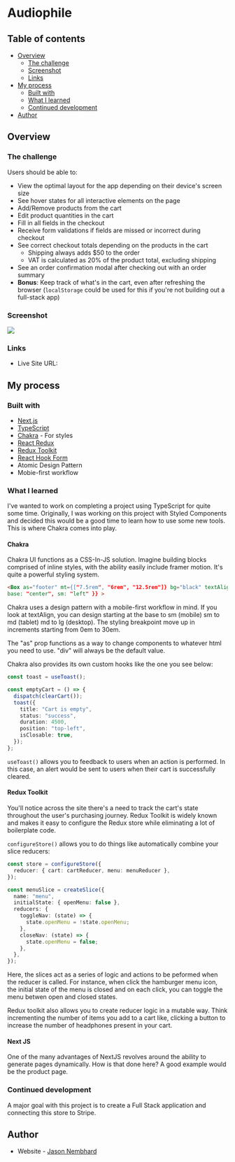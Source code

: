 # Audiophile

## Table of contents

- [Overview](#overview)
  - [The challenge](#the-challenge)
  - [Screenshot](#screenshot)
  - [Links](#links)
- [My process](#my-process)
  - [Built with](#built-with)
  - [What I learned](#what-i-learned)
  - [Continued development](#continued-development)
- [Author](#author)

## Overview

### The challenge

Users should be able to:

- View the optimal layout for the app depending on their device's screen size
- See hover states for all interactive elements on the page
- Add/Remove products from the cart
- Edit product quantities in the cart
- Fill in all fields in the checkout
- Receive form validations if fields are missed or incorrect during checkout
- See correct checkout totals depending on the products in the cart
  - Shipping always adds $50 to the order
  - VAT is calculated as 20% of the product total, excluding shipping
- See an order confirmation modal after checking out with an order summary
- **Bonus**: Keep track of what's in the cart, even after refreshing the browser (`localStorage` could be used for this if you're not building out a full-stack app)

### Screenshot

![](./screenshot.jpg)

### Links

- Live Site URL:

## My process

### Built with

- [Next.js](https://nextjs.org/)
- [TypeScript](https://www.typescriptlang.org/)
- [Chakra](https://chakra-ui.com/) - For styles
- [React Redux](https://react-redux.js.org/)
- [Redux Toolkit](https://redux-toolkit.js.org/)
- [React Hook Form](https://react-hook-form.com/)
- Atomic Design Pattern
- Mobie-first workflow

### What I learned

I've wanted to work on completing a project using TypeScript for quite some time. Originally, I was working on this project with Styled Components and decided this would be a good time to learn how to use some new tools. This is where Chakra comes into play.

#### Chakra

Chakra UI functions as a CSS-In-JS solution. Imagine building blocks comprised of inline styles, with the ability easily include framer motion. It's quite a powerful styling system.

```html
<Box as="footer" mt={["7.5rem", "6rem", "12.5rem"]} bg="black" textAlign={{
base: "center", sm: "left" }} >
```

Chakra uses a design pattern with a mobile-first workflow in mind. If you look at textAlign, you can design starting at the base to sm (mobile) sm to md (tablet) md to lg (desktop). The styling breakpoint move up in increments starting from 0em to 30em.

The "as" prop functions as a way to change components to whatever html you need to use. "div" will always be the default value.

Chakra also provides its own custom hooks like the one you see below:

```typescript
const toast = useToast();

const emptyCart = () => {
  dispatch(clearCart());
  toast({
    title: "Cart is empty",
    status: "success",
    duration: 4500,
    position: "top-left",
    isClosable: true,
  });
};
```

`useToast()` allows you to feedback to users when an action is performed. In this case, an alert would be sent to users when their cart is successfully cleared.

#### Redux Toolkit

You'll notice across the site there's a need to track the cart's state throughout the user's purchasing journey. Redux Toolkit is widely known and makes it easy to configure the Redux store while eliminating a lot of boilerplate code.

`configureStore()` allows you to do things like automatically combine your slice reducers:

```typescript
const store = configureStore({
  reducer: { cart: cartReducer, menu: menuReducer },
});
```

```typescript
const menuSlice = createSlice({
  name: "menu",
  initialState: { openMenu: false },
  reducers: {
    toggleNav: (state) => {
      state.openMenu = !state.openMenu;
    },
    closeNav: (state) => {
      state.openMenu = false;
    },
  },
});
```

Here, the slices act as a series of logic and actions to be peformed when the reducer is called. For instance, when click the hamburger menu icon, the initial state of the menu is closed and on each click, you can toggle the menu betwen open and closed states.

Redux toolkit also allows you to create reducer logic in a mutable way. Think incrementing the number of items you add to a cart like, clicking a button to increase the number of headphones present in your cart.

#### Next JS

One of the many advantages of NextJS revolves around the ability to generate pages dynamically. How is that done here? A good example would be the product page.

### Continued development

A major goal with this project is to create a Full Stack application and connecting this store to Stripe.

## Author

- Website - [Jason Nembhard](https://www.jasonnembhard.com)
